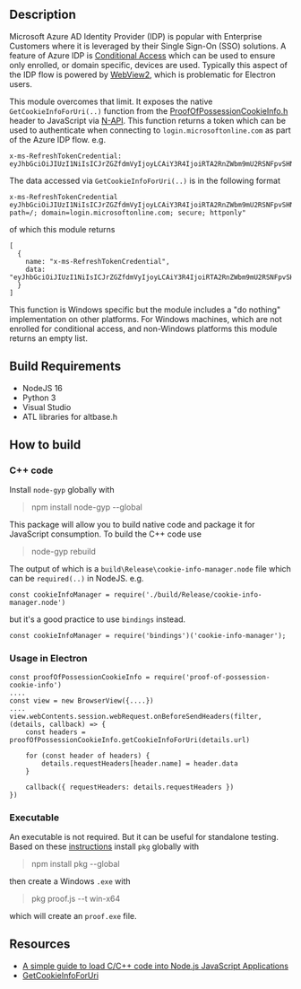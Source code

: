 ## Description

Microsoft Azure AD Identity Provider (IDP) is popular with Enterprise Customers where it is leveraged by their Single Sign-On (SSO) solutions. A feature of Azure IDP is [Conditional Access](https://learn.microsoft.com/en-us/defender-cloud-apps/proxy-deployment-aad) which can be used to ensure only enrolled, or domain specific, devices are used. Typically this aspect of the IDP flow is powered by [WebView2](https://developer.microsoft.com/en-us/microsoft-edge/webview2/), which is problematic for Electron users.

This module overcomes that limit. It exposes the native `GetCookieInfoForUri(..)` function from the [ProofOfPossessionCookieInfo.h](https://learn.microsoft.com/en-us/windows/win32/api/proofofpossessioncookieinfo/) header to JavaScript via [N-API](https://nodejs.org/api/n-api.html). This function returns a token which can be used to authenticate when connecting to `login.microsoftonline.com` as part of the Azure IDP flow. e.g.

    x-ms-RefreshTokenCredential: eyJhbGciOiJIUzI1NiIsICJrZGZfdmVyIjoyLCAiY3R4IjoiRTA2RnZWbm9mU2RSNFpvSHNxWjlIOWsyeVdTTGVETHAifQ...

The data accessed via `GetCookieInfoForUri(..)` is in the following format

    x-ms-RefreshTokenCredential eyJhbGciOiJIUzI1NiIsICJrZGZfdmVyIjoyLCAiY3R4IjoiRTA2RnZWbm9mU2RSNFpvSHNxWjlIOWsyeVdTTGVETHAifQ...; path=/; domain=login.microsoftonline.com; secure; httponly"

of which this module returns

    [
      {
        name: "x-ms-RefreshTokenCredential",
        data: "eyJhbGciOiJIUzI1NiIsICJrZGZfdmVyIjoyLCAiY3R4IjoiRTA2RnZWbm9mU2RSNFpvSHNxWjlIOWsyeVdTTGVETHAifQ..."
      }
    ]

This function is Windows specific but the module includes a "do nothing" implementation on other platforms. For Windows machines, which are not enrolled for conditional access, and non-Windows platforms this module returns an empty list.

## Build Requirements

* NodeJS 16
* Python 3
* Visual Studio
* ATL libraries for altbase.h

## How to build

### C++ code

Install `node-gyp` globally with

> npm install node-gyp --global

This package will allow you to build native code and package it for JavaScript consumption. To build the C++ code use

> node-gyp rebuild

The output of which is a `build\Release\cookie-info-manager.node` file which can be `required(..)` in NodeJS. e.g.

    const cookieInfoManager = require('./build/Release/cookie-info-manager.node')

but it's a good practice to use `bindings` instead.

    const cookieInfoManager = require('bindings')('cookie-info-manager');

### Usage in Electron

    const proofOfPossessionCookieInfo = require('proof-of-possession-cookie-info')
    ....
    const view = new BrowserView({....})
    ....
    view.webContents.session.webRequest.onBeforeSendHeaders(filter, (details, callback) => {
        const headers = proofOfPossessionCookieInfo.getCookieInfoForUri(details.url)

        for (const header of headers) {
            details.requestHeaders[header.name] = header.data
        }

        callback({ requestHeaders: details.requestHeaders })
    })

### Executable

An executable is not required. But it can be useful for standalone testing. Based on these [instructions](https://medium.com/jspoint/how-to-create-an-executable-exe-file-from-javascript-code-using-node-js-45154ba4de20) install `pkg` globally with

> npm install pkg --global

then create a Windows `.exe` with

> pkg proof.js --t win-x64

which will create an `proof.exe` file. 

## Resources

* [A simple guide to load C/C++ code into Node.js JavaScript Applications](https://medium.com/jspoint/a-simple-guide-to-load-c-c-code-into-node-js-javascript-applications-3fcccf54fd32)
* [GetCookieInfoForUri](https://learn.microsoft.com/en-us/windows/win32/api/proofofpossessioncookieinfo/nf-proofofpossessioncookieinfo-iproofofpossessioncookieinfomanager-getcookieinfoforuri)
